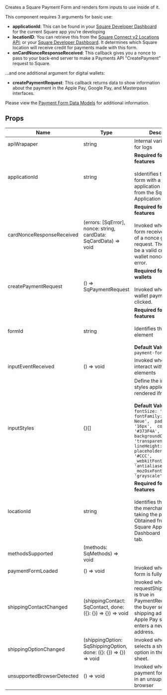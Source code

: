 Creates a Square Payment Form and renders form inputs to use inside of it.

This component requires 3 arguments for basic use:
* **applicationId**: This can be found in your [Square Developer Dashboard](https://connect.squareup.com/apps)
for the current Square app you're developing
* **locationID**: You can retrieve this from the [Square Connect v2 Locations API](https://docs.connect.squareup.com/api/connect/v2#navsection-locations);
or your [Square Developer Dashboard](https://connect.squareup.com/apps).
It determines which Square location will receive credit for payments made with this form.
* **onCardNonceResponseReceived**: This callback gives you a nonce to pass to your back-end server to make a Payments API "CreatePayment" request to Square.

...and one additional argument for digital wallets:
* **createPaymentRequest**: This callback returns data to show information about the payment in the Apple Pay, Google Pay, and Masterpass interfaces.

Please view the [Payment Form Data Models](https://docs.connect.squareup.com/api/paymentform) for additional information.
## Props
|Name|Type|Description|
|---|---|---|
|apiWrapaper|string|Internal variable: used for logs|
|applicationId|string|**Required for all features**<br/><br/>sIdentifies the calling form with a verified application ID generated from the Square Application Dashboard|
|cardNonceResponseReceived|(errors: [SqError], nonce: string, cardData: SqCardData) => void|**Required for all features**<br/><br/>Invoked when payment form receives the result of a nonce generation request. The result will be a valid credit card or wallet nonce, or an error.|
|createPaymentRequest|() => SqPaymentRequest|**Required for digital wallets**<br/><br/>Invoked when a digital wallet payment button is clicked.|
|formId|string|**Required for all features**<br/><br/>Identifies the DOM form element<br/><br/>**Default Value:**``sq-payment-form``|
|inputEventReceived|() => void|Invoked when visitors interact with the iframe elements|
|inputStyles|{}[]|Define the internal styles applied to the rendered iframes<br/><br/>**Default Value:**`[{  fontSize: '16px',  fontFamily: 'Helvetica Neue',  padding: '16px',  color: '#373F4A',  backgroundColor: 'transparent',  lineHeight: '24px',  placeholderColor: '#CCC',  _webkitFontSmoothing: 'antialiased',  _mozOsxFontSmoothing: 'grayscale'}]`|
|locationId|string|**Required for all features**<br/><br/>Identifies the location of the merchant that is taking the payment. Obtained from the Square Application Dashboard - Locations tab.|
|methodsSupported|(methods: SqMethods) => void||
|paymentFormLoaded|() => void|Invoked when payment form is fully loaded|
|shippingContactChanged|(shippingContact: SqContact, done: ({}: {}) => {}) => void|Invoked when requestShippingAddress is true in PaymentRequest and the buyer selects a shipping address in the Apple Pay sheet or enters a new shipping address.|
|shippingOptionChanged|(shippingOption: SqShippingOption, done: ({}: {}) => {}) => void|Invoked when the buyer selects a shipping option in the Apple Pay sheet.|
|unsupportedBrowserDetected|() => void|Invoked when the payment form is hosted in an unsupported browser|